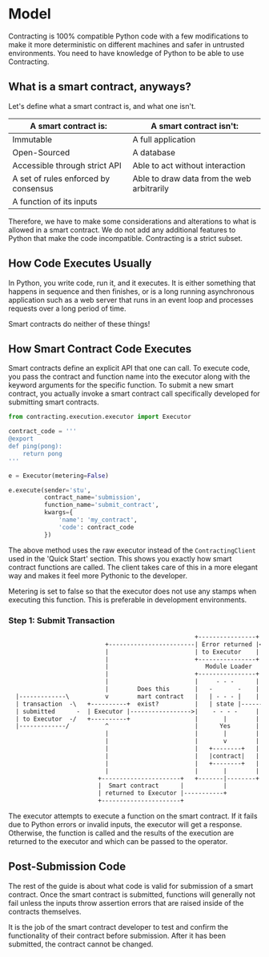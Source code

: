 
# Model
Contracting is 100% compatible Python code with a few modifications to make it more deterministic on different machines and safer in untrusted environments. You need to have knowledge of Python to be able to use Contracting.


## What is a smart contract, anyways?

Let's define what a smart contract is, and what one isn't.

| A smart contract is:                                | A smart contract isn't:              |
|-----------------------------------------------------|--------------------------------------|
| Immutable                                           | A full application                   |
| Open-Sourced                                        | A database                           |
| Accessible through strict API                       | Able to act without interaction      |
| A set of rules enforced by consensus                | Able to draw data from the web arbitrarily |
| A function of its inputs                            |                                      |


Therefore, we have to make some considerations and alterations to what is allowed in a smart contract. We do not add any additional features to Python that make the code incompatible. Contracting is a strict subset.

## How Code Executes Usually
In Python, you write code, run it, and it executes. It is either something that happens in sequence and then finishes, or is a long running asynchronous application such as a web server that runs in an event loop and processes requests over a long period of time.

Smart contracts do neither of these things!

## How Smart Contract Code Executes
Smart contracts define an explicit API that one can call. To execute code, you pass the contract and function name into the executor along with the keyword arguments for the specific function. To submit a new smart contract, you actually invoke a smart contract call specifically developed for submitting smart contracts.

```python
from contracting.execution.executor import Executor

contract_code = '''
@export
def ping(pong):
    return pong
'''

e = Executor(metering=False)

e.execute(sender='stu',
		  contract_name='submission',
		  function_name='submit_contract',
		  kwargs={
			  'name': 'my_contract',
			  'code': contract_code
		  })
```

The above method uses the raw executor instead of the `ContractingClient` used in the 'Quick Start' section. This shows you exactly how smart contract functions are called. The client takes care of this in a more elegant way and makes it feel more Pythonic to the developer.

Metering is set to false so that the executor does not use any stamps when executing this function. This is preferable in development environments.

### Step 1: Submit Transaction

```txt
                                                    +----------------+
                           +------------------------| Error returned |<-----+
                           |                        | to Executor    |      |
                           |                        +----------------+      |
                           |                           Module Loader        |
                           |                        +----------------+      |
                           |                        |     - - -      |      |
                           |        Does this       |   -       -    |      |
  |-------------\          v        mart contract   |   | - - - |    |      |
  | transaction  -\   +----------+  exist?          |   | state |-------No--+
  | submitted      -  | Executor |----------------->|    - - - -     |
  | to Executor  -/   +----------+                  |       |        |
  |-------------/          ^                        |      Yes       |
                           |                        |       |        |
                           |                        |       v        |
                           |                        |   +--------+   |
                           |                        |   |contract|   |
                           |                        |   +--------+   |
                           |                        |       |        |
                         +----------------------+   +-------|--------+
                         |  Smart contract      |           |  
                         | returned to Executor |-----------+              
                         +----------------------+
```

The executor attempts to execute a function on the smart contract. If it fails due to Python errors or invalid inputs, the executor will get a response. Otherwise, the function is called and the results of the execution are returned to the executor and which can be passed to the operator.

## Post-Submission Code

The rest of the guide is about what code is valid for submission of a smart contract. Once the smart contract is submitted, functions will generally not fail unless the inputs throw assertion errors that are raised inside of the contracts themselves.

It is the job of the smart contract developer to test and confirm the functionality of their contract before submission. After it has been submitted, the contract cannot be changed.
